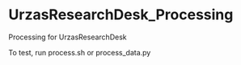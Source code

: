 # UrzasResearchDesk_Processing
Processing for UrzasResearchDesk

To test, run process.sh or process_data.py
